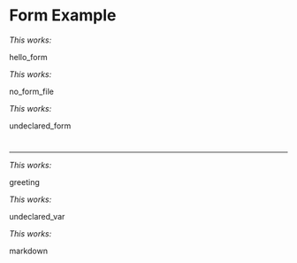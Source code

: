 # Form Example

_This works:_

<jsonform>hello_form</jsonform>

_This works:_

<jsonform>no_form_file</jsonform>

_This works:_

<jsonform>undeclared_form</jsonform>

#

---

_This works:_

<variable>greeting</variable>

_This works:_

<variable>undeclared_var</variable>

_This works:_

<md-variable>markdown</md-variable>
